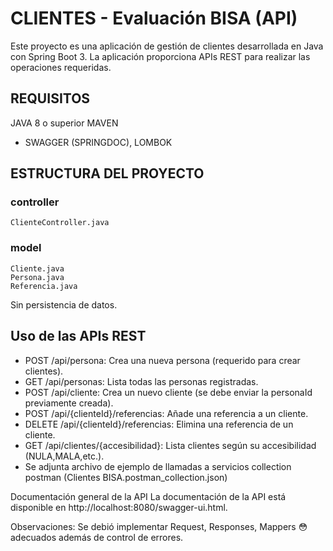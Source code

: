 # CLIENTES - Evaluación BISA (API)

Este proyecto es una aplicación de gestión de clientes desarrollada en Java con Spring Boot 3. La aplicación proporciona APIs REST para realizar las operaciones
requeridas.
## REQUISITOS
JAVA 8 o superior MAVEN
- SWAGGER (SPRINGDOC), LOMBOK

## ESTRUCTURA DEL PROYECTO

### controller
    ClienteController.java
### model
    Cliente.java
    Persona.java
    Referencia.java

Sin persistencia de datos.

## Uso de las APIs REST

- POST /api/persona: Crea una nueva persona (requerido para crear clientes).
- GET /api/personas: Lista todas las personas registradas.
- POST /api/cliente: Crea un nuevo cliente (se debe enviar la personaId previamente creada).
- POST /api/{clienteId}/referencias: Añade una referencia a un cliente.
- DELETE /api/{clienteId}/referencias: Elimina una referencia de un cliente.
- GET /api/clientes/{accesibilidad}: Lista clientes según su accesibilidad (NULA,MALA,etc.).
- Se adjunta archivo de ejemplo de llamadas a servicios collection postman (Clientes BISA.postman_collection.json)

Documentación general de la API
La documentación de la API está disponible en http://localhost:8080/swagger-ui.html.

Observaciones: Se debió implementar  Request, Responses, Mappers 😳 adecuados además de control de errores.